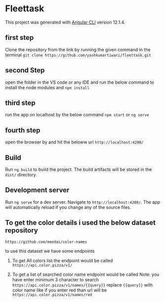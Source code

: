 # Fleettask

This project was generated with [Angular CLI](https://github.com/angular/angular-cli) version 12.1.4.

## first step 
Clone the repository from the link by running the given command in the terminal
`git clone https://github.com/yashkumartiwari/fleettask.git`

## second Step 
open the folder in the VS code or any IDE and run the below command to install the node modules and
`npm install`

## third step 
run the app on localhost by the below command
`npm start` or `ng serve`

## fourth step 
open the browser by and hit the beloww url
`http://localhost:4200/`

## Build

Run `ng build` to build the project. The build artifacts will be stored in the `dist/` directory.


## Development server

Run `ng serve` for a dev server. Navigate to `http://localhost:4200/`. The app will automatically reload if you change any of the source files.

## To get the color details i used the below dataset repository 
`https://github.com/meodai/color-names`

to use this dataset we have some endpoints 
1. To get All colors list the endpoint would be called
   `https://api.color.pizza/v1/`

2. To get a list of searched color name endpoint would be called 
   Note: you have enter minimum 3 character to search 
   `https://api.color.pizza/v1/names/{{query}}`  replace `{{query}}` with color name like if you enter red than url will be 
   `https://api.color.pizza/v1/names/red`


